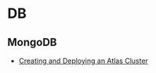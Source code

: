 # DB
## MongoDB
- [Creating and Deploying an Atlas Cluster](./MongoDB/create-and-deploy-atlas-cluster.md) 